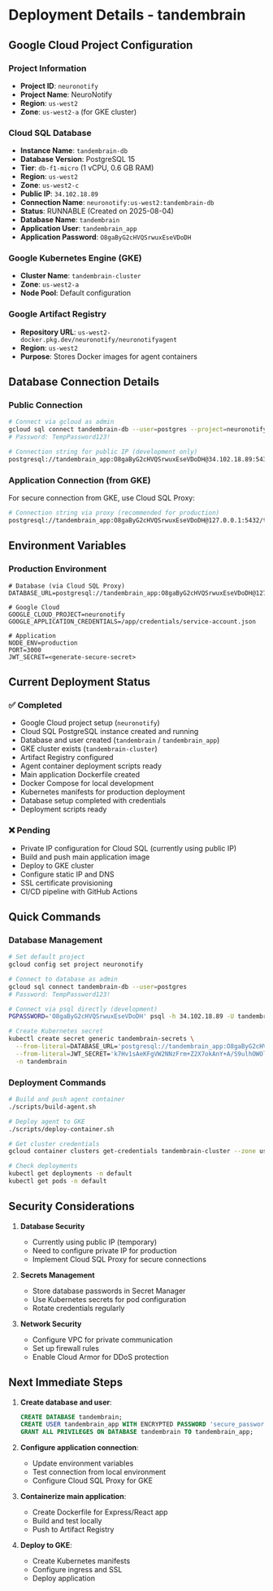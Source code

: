 # Deployment Details - tandembrain

## Google Cloud Project Configuration

### Project Information
- **Project ID**: `neuronotify`
- **Project Name**: NeuroNotify
- **Region**: `us-west2`
- **Zone**: `us-west2-a` (for GKE cluster)

### Cloud SQL Database
- **Instance Name**: `tandembrain-db`
- **Database Version**: PostgreSQL 15
- **Tier**: `db-f1-micro` (1 vCPU, 0.6 GB RAM)
- **Region**: `us-west2`
- **Zone**: `us-west2-c`
- **Public IP**: `34.102.18.89`
- **Connection Name**: `neuronotify:us-west2:tandembrain-db`
- **Status**: RUNNABLE (Created on 2025-08-04)
- **Database Name**: `tandembrain`
- **Application User**: `tandembrain_app`
- **Application Password**: `O8gaByG2cHVQSrwuxEseVDoDH`

### Google Kubernetes Engine (GKE)
- **Cluster Name**: `tandembrain-cluster`
- **Zone**: `us-west2-a`
- **Node Pool**: Default configuration

### Google Artifact Registry
- **Repository URL**: `us-west2-docker.pkg.dev/neuronotify/neuronotifyagent`
- **Region**: `us-west2`
- **Purpose**: Stores Docker images for agent containers

## Database Connection Details

### Public Connection
```bash
# Connect via gcloud as admin
gcloud sql connect tandembrain-db --user=postgres --project=neuronotify
# Password: TempPassword123!

# Connection string for public IP (development only)
postgresql://tandembrain_app:O8gaByG2cHVQSrwuxEseVDoDH@34.102.18.89:5432/tandembrain
```

### Application Connection (from GKE)
For secure connection from GKE, use Cloud SQL Proxy:
```bash
# Connection string via proxy (recommended for production)
postgresql://tandembrain_app:O8gaByG2cHVQSrwuxEseVDoDH@127.0.0.1:5432/tandembrain
```

## Environment Variables

### Production Environment
```env
# Database (via Cloud SQL Proxy)
DATABASE_URL=postgresql://tandembrain_app:O8gaByG2cHVQSrwuxEseVDoDH@127.0.0.1:5432/tandembrain

# Google Cloud
GOOGLE_CLOUD_PROJECT=neuronotify
GOOGLE_APPLICATION_CREDENTIALS=/app/credentials/service-account.json

# Application
NODE_ENV=production
PORT=3000
JWT_SECRET=<generate-secure-secret>
```

## Current Deployment Status

### ✅ Completed
- Google Cloud project setup (`neuronotify`)
- Cloud SQL PostgreSQL instance created and running
- Database and user created (`tandembrain` / `tandembrain_app`)
- GKE cluster exists (`tandembrain-cluster`)
- Artifact Registry configured
- Agent container deployment scripts ready
- Main application Dockerfile created
- Docker Compose for local development
- Kubernetes manifests for production deployment
- Database setup completed with credentials
- Deployment scripts ready

### ❌ Pending
- Private IP configuration for Cloud SQL (currently using public IP)
- Build and push main application image
- Deploy to GKE cluster
- Configure static IP and DNS
- SSL certificate provisioning
- CI/CD pipeline with GitHub Actions

## Quick Commands

### Database Management
```bash
# Set default project
gcloud config set project neuronotify

# Connect to database as admin
gcloud sql connect tandembrain-db --user=postgres
# Password: TempPassword123!

# Connect via psql directly (development)
PGPASSWORD='O8gaByG2cHVQSrwuxEseVDoDH' psql -h 34.102.18.89 -U tandembrain_app -d tandembrain

# Create Kubernetes secret
kubectl create secret generic tandembrain-secrets \
  --from-literal=DATABASE_URL='postgresql://tandembrain_app:O8gaByG2cHVQSrwuxEseVDoDH@127.0.0.1:5432/tandembrain' \
  --from-literal=JWT_SECRET='k7Hv1sAeKFgVW2NNzFrm+Z2X7okAnY+A/S9ulhOWOl0=' \
  -n tandembrain
```

### Deployment Commands
```bash
# Build and push agent container
./scripts/build-agent.sh

# Deploy agent to GKE
./scripts/deploy-container.sh

# Get cluster credentials
gcloud container clusters get-credentials tandembrain-cluster --zone us-west2-a --project neuronotify

# Check deployments
kubectl get deployments -n default
kubectl get pods -n default
```

## Security Considerations

1. **Database Security**
   - Currently using public IP (temporary)
   - Need to configure private IP for production
   - Implement Cloud SQL Proxy for secure connections

2. **Secrets Management**
   - Store database passwords in Secret Manager
   - Use Kubernetes secrets for pod configuration
   - Rotate credentials regularly

3. **Network Security**
   - Configure VPC for private communication
   - Set up firewall rules
   - Enable Cloud Armor for DDoS protection

## Next Immediate Steps

1. **Create database and user**:
   ```sql
   CREATE DATABASE tandembrain;
   CREATE USER tandembrain_app WITH ENCRYPTED PASSWORD 'secure_password';
   GRANT ALL PRIVILEGES ON DATABASE tandembrain TO tandembrain_app;
   ```

2. **Configure application connection**:
   - Update environment variables
   - Test connection from local environment
   - Configure Cloud SQL Proxy for GKE

3. **Containerize main application**:
   - Create Dockerfile for Express/React app
   - Build and test locally
   - Push to Artifact Registry

4. **Deploy to GKE**:
   - Create Kubernetes manifests
   - Configure ingress and SSL
   - Deploy application